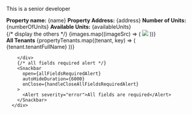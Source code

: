 This is a senior developer

   <div
        className="propertyDetailsScreen"
        style={{ display: "grid", gridTemplateColumns: "9fr 3fr" }}
      >
        <div className="propertyDetails">
          <div
            style={{
              display: "grid",
              gridTemplateColumns: "repeat(2, 1fr)",
              gap: "2vw",
            }}
          >
            <Typography
              sx={{ color: theme.palette.text.primary, fontSize: "1.3rem" }}
            >
              <strong>Property name:</strong>
              {name}
            </Typography>
            <Typography
              sx={{ color: theme.palette.text.primary, fontSize: "1.3rem" }}
            >
              <strong>Property Address:</strong>
              {address}
            </Typography>
            <Typography
              sx={{ color: theme.palette.text.primary, fontSize: "1.3rem" }}
            >
              <strong>Number of Units:</strong>
              {numberOfUnits}
            </Typography>
            <Typography
              sx={{ color: theme.palette.text.primary, fontSize: "1.3rem" }}
            >
              <strong>Available Units:</strong>
              {availableUnits}
            </Typography>
          </div>
          {/* display the others */}
          {images.map((imageSrc) => (
            <img
              key={imageSrc}
              src={imageSrc}
              style={{ width: "30dvw", height: "30dvh", padding: "1dvw" }}
            />
          ))}
        </div>
        <div className="propertyTenants">
          <Typography sx={{ color: theme.palette.text.primary }} variant="h5">
            <strong> All Tenants</strong>
          </Typography>
          {propertyTenants.map((tenant, key) => (
            <Box key={key}>
              <Typography>{tenant.tenantFullName}</Typography>
            </Box>
          ))}
      
        </div>
        {/* all fields required alert */}
        <Snackbar
          open={allFieldsRequiredAlert}
          autoHideDuration={6000}
          onClose={handleCloseAllFieldsRequiredAlert}
        >
          <Alert severity="error">All fields are required</Alert>
        </Snackbar>
      </div>
